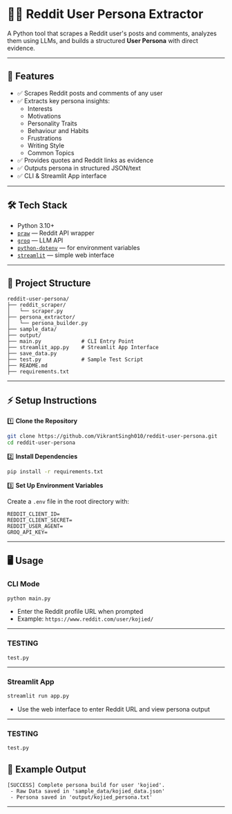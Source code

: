 # 🧑‍💻 Reddit User Persona Extractor

A Python tool that scrapes a Reddit user's posts and comments, analyzes them using LLMs, and builds a structured **User Persona** with direct evidence.

---

## 🚀 Features
- ✅ Scrapes Reddit posts and comments of any user
- ✅ Extracts key persona insights:
  - Interests
  - Motivations
  - Personality Traits
  - Behaviour and Habits
  - Frustrations
  - Writing Style
  - Common Topics
- ✅ Provides quotes and Reddit links as evidence
- ✅ Outputs persona in structured JSON/text
- ✅ CLI & Streamlit App interface

---

## 🛠️ Tech Stack

- Python 3.10+
- [`praw`](https://praw.readthedocs.io/) — Reddit API wrapper
- [`groq`](https://console.groq.com/) — LLM API
- [`python-dotenv`](https://pypi.org/project/python-dotenv/) — for environment variables
- [`streamlit`](https://streamlit.io/) — simple web interface

---

## 📂 Project Structure

```
reddit-user-persona/
├── reddit_scraper/
│   └── scraper.py
├── persona_extractor/
│   └── persona_builder.py
├── sample_data/
├── output/
├── main.py             # CLI Entry Point
├── streamlit_app.py    # Streamlit App Interface
├── save_data.py                   
├── test.py             # Sample Test Script
├── README.md
├── requirements.txt
```

---

## ⚡ Setup Instructions

1️⃣ **Clone the Repository**

```bash
git clone https://github.com/VikrantSingh010/reddit-user-persona.git
cd reddit-user-persona
```

2️⃣ **Install Dependencies**

```bash
pip install -r requirements.txt
```

3️⃣ **Set Up Environment Variables**

Create a `.env` file in the root directory with:
```
REDDIT_CLIENT_ID=
REDDIT_CLIENT_SECRET=  
REDDIT_USER_AGENT=
GROQ_API_KEY=

```

---

## 🖥️ Usage

### CLI Mode

```bash
python main.py
```
- Enter the Reddit profile URL when prompted  
- Example: `https://www.reddit.com/user/kojied/`  

---
### TESTING
```
test.py
```
---

### Streamlit App

```bash
streamlit run app.py
```
- Use the web interface to enter Reddit URL and view persona output

---

### TESTING
```
test.py
```

## 📝 Example Output

```
[SUCCESS] Complete persona build for user 'kojied'.
 - Raw Data saved in 'sample_data/kojied_data.json'
 - Persona saved in 'output/kojied_persona.txt'
```

---

